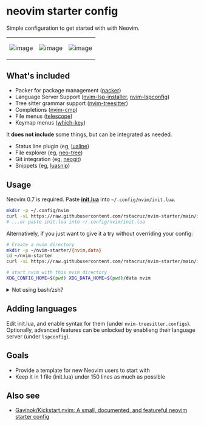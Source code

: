# neovim starter config

Simple configuration to get started with with Neovim.

<table>
<tr></tr>
<tr>
<td>

![image](https://user-images.githubusercontent.com/74385/174232104-c2d9fc2e-b025-41c9-afd9-dc44045348c7.png)

</td>
<td>

![image](https://user-images.githubusercontent.com/74385/174232227-c7d92eb0-32c2-4646-8172-b2d8ca42c1df.png)

</td>
<td>

![image](https://user-images.githubusercontent.com/74385/174232272-197faf52-fb5d-455d-9c14-df84e8ab0166.png)

</td>
</tr>
</table>

## What's included

- Packer for package management ([packer](https://github.com/wbthomason/packer.nvim))
- Language Server Support ([nvim-lsp-installer](https://github.com/williamboman/nvim-lsp-installer), [nvim-lspconfig](https://github.com/neovim/nvim-lspconfig))
- Tree sitter grammar support ([nvim-treesitter](https://github.com/nvim-treesitter/nvim-treesitter))
- Completions ([nvim-cmp](https://github.com/hrsh7th/nvim-cmp))
- File menus ([telescope](https://github.com/nvim-telescope/telescope.nvim))
- Keymap menus ([which-key](https://github.com/folke/which-key.nvim))

It **does not include** some things, but can be integrated as needed.

- Status line plugin (eg, [lualine](https://github.com/nvim-lualine/lualine.nvim))
- File explorer (eg, [neo-tree](https://github.com/nvim-neo-tree/neo-tree.nvim))
- Git integration (eg, [neogit](https://github.com/TimUntersberger/neogit))
- Snippets (eg, [luasnip](https://github.com/L3MON4D3/LuaSnip))

## Usage

Neovim 0.7 is required. Paste [**init.lua**](https://github.com/rstacruz/nvim-starter/blob/main/init.lua) into `~/.config/nvim/init.lua`.

```sh
mkdir -p ~/.config/nvim
curl -sL https://raw.githubusercontent.com/rstacruz/nvim-starter/main/init.lua -o ~/.config/nvim/init.lua
# ...or paste init.lua into ~/.config/nvim/init.lua
```

Alternatively, if you just want to give it a try without overriding your config:

```bash
# Create a nvim directory
mkdir -p ~/nvim-starter/{nvim,data}
cd ~/nvim-starter
curl -sL https://raw.githubusercontent.com/rstacruz/nvim-starter/main/init.lua -o nvim/init.lua

# start nvim with this nvim directory
XDG_CONFIG_HOME=$(pwd) XDG_DATA_HOME=$(pwd)/data nvim
```

<details>
<summary>Not using bash/zsh?</summary>

```bash
# ...alternatively, for fish shell users:
XDG_CONFIG_HOME=(pwd) XDG_DATA_HOME=(pwd)/data nvim
```

</details>

## Adding languages

Edit init.lua, and enable syntax for them (under `nvim-treesitter.configs`). Optionally, advanced features can be unlocked by enablieng their language server (under `lspconfig`).

## Goals

- Provide a template for new Neovim users to start with
- Keep it in 1 file (init.lua) under 150 lines as much as possible

## Also see

- [Gavinok/Kickstart.nvim: A small, documented, and featureful neovim starter config](https://github.com/Gavinok/Kickstart.nvim)
